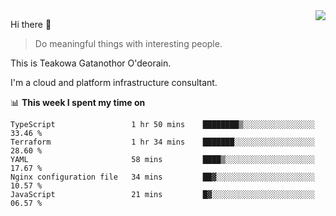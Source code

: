 <img align="right" src="https://github-readme-stats.vercel.app/api?username=Teakowa&show_icons=true&icon_color=2f80ed&text_color=718096&bg_color=ffffff&hide_title=true" />

Hi there 👋

> Do meaningful things with interesting people.

This is Teakowa Gatanothor O'deorain.

I'm a cloud and platform infrastructure consultant.

📊 **This week I spent my time on**
<!--START_SECTION:waka-->
```text
TypeScript                 1 hr 50 mins    ████████▒░░░░░░░░░░░░░░░░   33.46 % 
Terraform                  1 hr 34 mins    ███████░░░░░░░░░░░░░░░░░░   28.60 % 
YAML                       58 mins         ████▒░░░░░░░░░░░░░░░░░░░░   17.67 % 
Nginx configuration file   34 mins         ██▓░░░░░░░░░░░░░░░░░░░░░░   10.57 % 
JavaScript                 21 mins         █▓░░░░░░░░░░░░░░░░░░░░░░░   06.57 % 
```
<!--END_SECTION:waka-->
